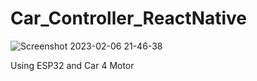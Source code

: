 # Car_Controller_ReactNative

![Screenshot 2023-02-06 21-46-38](https://github.com/haotamht/Car_Controller_ReactNative/assets/62649837/741cef6b-d240-4820-9bf6-d48d4b55c4dd)

Using ESP32 and Car 4 Motor 
